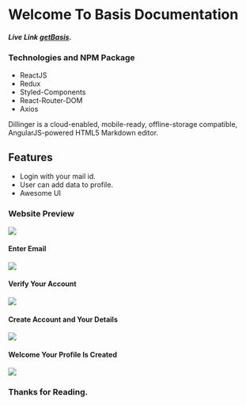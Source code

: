 # Welcome To Basis Documentation

##### Live Link [getBasis](https://getbasis.netlify.app/).

### Technologies and NPM Package

- ReactJS
- Redux
- Styled-Components
- React-Router-DOM
- Axios


Dillinger is a cloud-enabled, mobile-ready, offline-storage compatible,
AngularJS-powered HTML5 Markdown editor.

## Features

- Login with your mail id.
- User can add data to profile.
- Awesome UI


### Website Preview
![](https://res.cloudinary.com/ranacloud/image/upload/v1636787251/new/Screenshot_229_ezcygn.png)

#### Enter Email
![](https://res.cloudinary.com/ranacloud/image/upload/v1636787253/new/Screenshot_230_ynhzt2.png)

#### Verify Your Account
![](https://res.cloudinary.com/ranacloud/image/upload/v1636787253/new/Screenshot_232_rqnt5v.png)

#### Create Account and Your Details
![](https://res.cloudinary.com/ranacloud/image/upload/v1636788029/new/Screenshot_234_cuo6qx.png)

#### Welcome Your Profile Is Created
![](https://res.cloudinary.com/ranacloud/image/upload/v1636787253/new/Screenshot_233_rdlnuq.png)

### Thanks for Reading.
